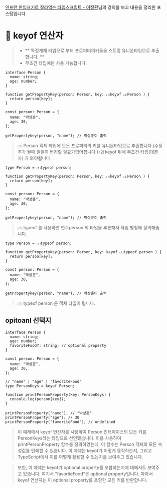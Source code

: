 [인프런 한입크기로 잘라먹는 타입스크립트 - 이정환](https://www.inflearn.com/course/%ED%95%9C%EC%9E%85-%ED%81%AC%EA%B8%B0-%ED%83%80%EC%9E%85%EC%8A%A4%ED%81%AC%EB%A6%BD%ED%8A%B8/dashboard)님의 강의를 보고
내용을 정리한 포스팅입니다

# 🥇 keyof 연산자

> - ** 특정개채 타입으로 부터 프로퍼티의키들을 스트링 유니온타입으로 추출합니다. **
> - 무조건 타입에만 사용 가능합니다.

```tsx
interface Person {
  name: string;
  age: number;
}

function getPropertyKey(person: Person, key: ⑴keyof ⑵Person ) {
  return person[key];
}

const person: Person = {
  name: "박상훈",
  age: 30,
};

getPropertykey(person, "name"); // 박상훈이 출력
```

> ⑴ Person 객체 타입에 모든 프로퍼티의 키를 유니온타입으로 추출합니다.(수정 추가 될때 일일히 변경할 필요가없어집니다.)
> ⑵ keyof 뒤에 무조건 타입(대문자) 가 와야됩니다

```tsx
type Person = ⑴typeof person;

function getPropertyKey(person: Person, key: ⑴keyof ⑵Person ) {
  return person[key];
}

const person: Person = {
  name: "박상훈",
  age: 30,
};

getPropertykey(person, "name"); // 박상훈이 출력

```

> ⑴ typeof 를 사용하면 변수person 의 타입을 추론해서 타입 별칭에 정의해줍니다.

```tsx
type Person = ⑴typeof person;

function getPropertyKey(person: Person, key: keyof ⑴typeof person ) {
  return person[key];
}

const person: Person = {
  name: "박상훈",
  age: 30,
};

getPropertykey(person, "name"); // 박상훈이 출력

```

> ⑴ typeof person 은 객체 타입이 됩니다.

## opitoanl 선택지

```tsx
interface Person {
  name: string;
  age: number;
  favoriteFood?: string; // optional property
}

const person: Person = {
  name: "박상훈",
  age: 30,
};

// "name" | "age" | "favoriteFood"
type PersonKeys = keyof Person;

function printPersonProperty(key: PersonKeys) {
  console.log(person[key]);
}

printPersonProperty("name"); // "박상훈"
printPersonProperty("age"); // 30
printPersonProperty("favoriteFood"); // undefined
```

> 이 예제에서 keyof 연산자를 사용하여 Person 인터페이스의 모든 키를 PersonKeys라는 타입으로 선언했습니다. 이를 사용하여 printPersonProperty 함수를 정의하였는데, 이 함수는 Person 객체의 모든 속성값을 인쇄할 수 있습니다. 이 예제는 keyof가 어떻게 동작하는지, 그리고 TypeScript에서 이를 어떻게 활용할 수 있는지를 보여주고 있습니다.

> 또한, 이 예제는 keyof가 optional property를 포함하는지에 대해서도 보여주고 있습니다. 여기서 "favoriteFood"은 optional property입니다. 따라서 keyof 연산자는 이 optional property를 포함한 모든 키를 반환합니다.
